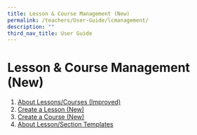 ```yaml
---
title: Lesson & Course Management (New)
permalink: /teachers/User-Guide/lcmanagement/
description: ""
third_nav_title: User Guide
---
```

# Lesson & Course Management (New)
1. [About Lessons/Courses (Improved)](/user-guide/Teachers-UG/aboutlessons/)
2. [Create a Lesson (New)](/user-guide/Teachers-UG/createlesson/)
3. [Create a Course (New)](/user-guide/Teachers-UG/createcourse/)
4. [About Lesson/Section Templates](/user-guide/Teachers-UG/LessonTemplates/)